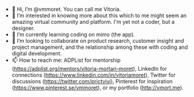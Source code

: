 - 👋 Hi, I’m @vmmoret. You can call me Vitoria.
- 👀 I’m interested in knowing more about this which to me might seem an amazing virtual community and platform. I'm yet not a coder, but a designer.
- 🌱 I’m currently learning coding on mimo (the app).
- 💞️ I’m looking to collaborate on product research, customer insight and project management, and the relationship among these with coding and digital development.
- 📫 How to reach me: ADPList for mentorship (https://adplist.org/mentors/vitoria-mortari-moret), LinkedIn for connections (https://www.linkedin.com/in/vitoriamoret), Twitter for discussions (https://twitter.com/prjctvivi), Pinterest for inspiration (https://www.pinterest.se/vmmoret), or my portfolio (http://vmort.me).

<!---
vmmoret/vmmoret is a ✨ special ✨ repository because its `README.md` (this file) appears on your GitHub profile.
You can click the Preview link to take a look at your changes.
--->
